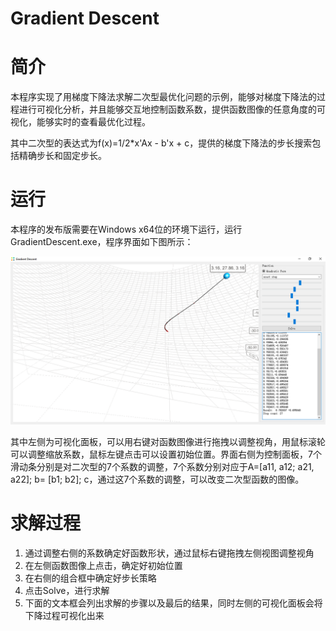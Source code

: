
Gradient Descent
==================================

# 简介

本程序实现了用梯度下降法求解二次型最优化问题的示例，能够对梯度下降法的过程进行可视化分析，并且能够交互地控制函数系数，提供函数图像的任意角度的可视化，能够实时的查看最优化过程。

其中二次型的表达式为f(x)=1/2\*x'Ax - b'x + c，提供的梯度下降法的步长搜索包括精确步长和固定步长。

# 运行

本程序的发布版需要在Windows x64位的环境下运行，运行GradientDescent.exe，程序界面如下图所示：

![](sample.png)

其中左侧为可视化面板，可以用右键对函数图像进行拖拽以调整视角，用鼠标滚轮可以调整缩放系数，鼠标左键点击可以设置初始位置。界面右侧为控制面板，7个滑动条分别是对二次型的7个系数的调整，7个系数分别对应于A=[a11, a12; a21, a22]; b= [b1; b2]; c，通过这7个系数的调整，可以改变二次型函数的图像。

# 求解过程

1. 通过调整右侧的系数确定好函数形状，通过鼠标右键拖拽左侧视图调整视角
2. 在左侧函数图像上点击，确定好初始位置
3. 在右侧的组合框中确定好步长策略
4. 点击Solve，进行求解
5. 下面的文本框会列出求解的步骤以及最后的结果，同时左侧的可视化面板会将下降过程可视化出来